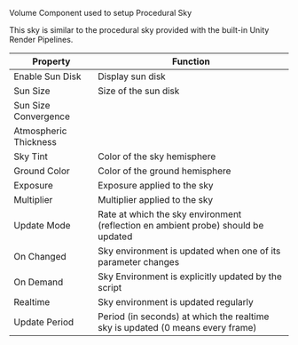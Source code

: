 Volume Component used to setup Procedural Sky

This sky is similar to the procedural sky provided with the built-in Unity Render Pipelines. 

| Property              | Function                                                     |
| --------------------- | ------------------------------------------------------------ |
| Enable Sun Disk       | Display sun disk                                             |
| Sun Size              | Size of the sun disk                                         |
| Sun Size Convergence  |                                                              |
| Atmospheric Thickness |                                                              |
| Sky Tint              | Color of the sky hemisphere                                  |
| Ground Color          | Color of the ground hemisphere                               |
| Exposure              | Exposure applied to the sky                                  |
| Multiplier            | Multiplier applied to the sky                                |
| Update Mode           | Rate at which the sky environment (reflection en ambient probe) should be updated |
| On Changed            | Sky environment is updated when one of its parameter changes |
| On Demand             | Sky Environment is explicitly updated by the script          |
| Realtime              | Sky environment is updated regularly                         |
| Update Period         | Period (in seconds) at which the realtime sky is updated (0 means every frame) |